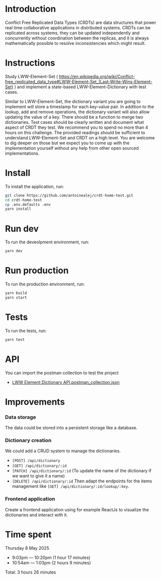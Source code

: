 # Introduction
Conflict Free Replicated Data Types (CRDTs) are data structures that power real time collaborative applications in distributed systems. CRDTs can be replicated across systems, they can be updated independently and concurrently without coordination between the replicas, and it is always mathematically possible to resolve inconsistencies which might result.

# Instructions
Study LWW-Element-Set ( https://en.wikipedia.org/wiki/Conflict-free_replicated_data_type#LWW-Element-Set_(Last-Write-Wins-Element-Set) ) and implement a state-based LWW-Element-Dictionary with test cases.

Similar to LWW-Element-Set, the dictionary variant you are going to implement will store a timestamp for each key-value pair. In addition to the lookup, add and remove operations, the dictionary variant will also allow updating the value of a key. There should be a function to merge two dictionaries. Test cases should be clearly written and document what aspect of CRDT they test. We recommend you to spend no more than 4 hours on this challenge. The provided readings should be sufficient to understand LWW-Element-Set and CRDT on a high level. You are welcome to dig deeper on those but we expect you to come up with the implementation yourself without any help from other open sourced implementations.

# Install
To install the application, run:
```bash
git clone https://github.com/antoinealej/crdt-home-test.git
cd crdt-home-test
cp .env.defaults .env
yarn install
```

# Run dev
To run the deveolpment environment, run:
```bash
yarn dev
```

# Run production
To run the production environment, run:
```bash
yarn build
yarn start
```

# Tests
To run the tests, run:
```bash
yarn test
```

# API
You can import the postman collection to test the project 
- [LWW Element Dictionary API.postman_collection.json](./LWW%20Element%20Dictionary%20API.postman_collection.json) 

# Improvements
### Data storage
The data could be stored into a persistent storage like a database.
### Dictionary creation
We could add a CRUD system to manage the dictionaries.
- `[POST] /api/dictionary`
- `[GET] /api/dictionary/:id`
- `[PATCH] /api/dictionary/:id` (To update the name of the dictionary if we want to give it a name)
- `[DELETE] /api/dictionary/:id`
Then adapt the endpoints for the items management like `[GET] /api/dictionary/:id/lookup/:key`.
### Frontend application
Create a frontend application using for example ReactJs to visualize the dictionaries and interact with it.

# Time spent
Thursday 8 May 2025
- 9:03pm — 10:20pm (1 hour 17 minutes)
- 10:54am — 1:03pm (2 hours 9 minutes)

Total: 3 hours 26 minutes